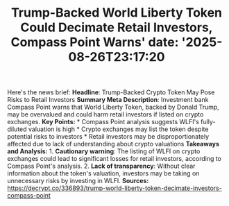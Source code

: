 ﻿---
title: "Trump-Backed World Liberty Token Could Decimate Retail Investors, Compass Point Warns'
date: '2025-08-26T23:17:20"
category: "Markets"
summary: ""
slug: "trumpbacked world liberty token could decimate retail invest"
source_urls:
  - "https://decrypt.co/336893/trump-world-liberty-token-decimate-investors-compass-point"
seo:
  title: "Trump-Backed World Liberty Token Could Decimate Retail Investors, Compass Point Warns | Hash n Hedge'
  description: '"
  keywords: ["news", "markets", "brief"]
---
Here's the news brief:  **Headline**: Trump-Backed Crypto Token May Pose Risks to Retail Investors  **Summary Meta Description**: Investment bank Compass Point warns that World Liberty Token, backed by Donald Trump, may be overvalued and could harm retail investors if listed on crypto exchanges.  **Key Points:**  * Compass Point analysis suggests WLFI's fully-diluted valuation is high * Crypto exchanges may list the token despite potential risks to investors * Retail investors may be disproportionately affected due to lack of understanding about crypto valuations  **Takeaways and Analysis:**  1. **Cautionary warning**: The listing of WLFI on crypto exchanges could lead to significant losses for retail investors, according to Compass Point's analysis. 2. **Lack of transparency**: Without clear information about the token's valuation, investors may be taking on unnecessary risks by investing in WLFI.  **Sources:** https://decrypt.co/336893/trump-world-liberty-token-decimate-investors-compass-point 
